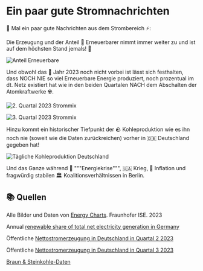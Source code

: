 # Ein paar gute Stromnachrichten
🌱 Mal ein paar gute Nachrichten aus dem Strombereich ⚡️:

Die Erzeugung und der Anteil 🌱 Erneuerbarer nimmt immer weiter zu und ist auf dem höchsten Stand jemals! 🚀

![Anteil Erneuerbare](/img/Pasted%20image%2020231110212313.png)

Und obwohl das 📆 Jahr 2023 noch nicht vorbei ist lässt sich festhalten, dass NOCH NIE so viel Erneuerbare Energie produziert, noch prozentual im dt. Netz existiert hat wie in den beiden Quartalen NACH dem Abschalten der Atomkraftwerke ☢️.

![2. Quartal 2023 Strommix](/img/Pasted%20image%2020231110215155.png)

![3. Quartal 2023 Strommix](/img/Pasted%20image%2020231110212758.png)

Hinzu kommt ein historischer Tiefpunkt der 🪨 Kohleproduktion wie es ihn noch nie (soweit wie die Daten zurückreichen) vorher in 🇩🇪 Deutschland gegeben hat!

![Tägliche Kohleproduktion Deutschland](/img/Daily_Germany_Net_Coal_Production%20-%202015%20through%202023.png)

Und das Ganze während 🔌 """Energiekrise""", 🇺🇦 Krieg, 💸 Inflation und fragwürdig stabilen 🏛️ Koalitionsverhältnissen in Berlin.

## 📚️ Quellen

Alle Bilder und Daten von [Energy Charts](https://www.energy-charts.info). Fraunhofer ISE. 2023

Annual [renewable share of total net electricity generation in Germany](https://www.energy-charts.info/charts/renewable_share/chart.htm?l=en&c=DE&interval=year&share=ren_share_total)

Öffentliche [Nettostromerzeugung in Deutschland in Quartal 2 2023](https://www.energy-charts.info/charts/energy_pie/chart.htm?l=en&c=DE&interval=quarter&quarter=2&legendItems=1111111111111111)

Öffentliche [Nettostromerzeugung in Deutschland in Quartal 3 2023](https://www.energy-charts.info/charts/energy_pie/chart.htm?l=en&c=DE&interval=quarter&quarter=3&legendItems=1111111111111111)

[Braun & Steinkohle-Daten](https://www.energy-charts.info/charts/power/chart.htm?l=en&c=DE&interval=year)